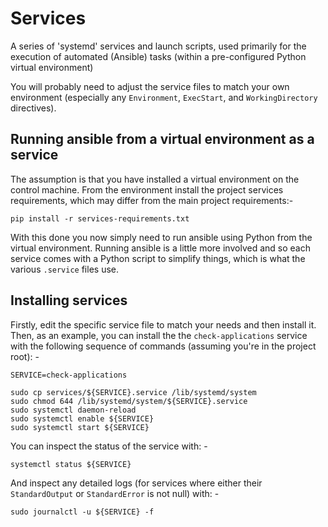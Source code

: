# Services
A series of 'systemd' services and launch scripts, used primarily for the execution
of automated (Ansible) tasks (within a pre-configured Python virtual environment)

You will probably need to adjust the service files to match your own environment
(especially any `Environment`, `ExecStart`, and `WorkingDirectory` directives).

## Running ansible from a virtual environment as a service
The assumption is that you have installed a virtual environment on the control machine.
From the environment install the project services requirements, which may differ
from the main project requirements:-

    pip install -r services-requirements.txt

With this done you now simply need to run ansible using Python from the virtual environment.
Running ansible is a little more involved and so each service comes with a Python script
to simplify things, which is what the various `.service` files use.

## Installing services
Firstly, edit the specific service file to match your needs and then install it.
Then, as an example, you can install the the `check-applications` service with the
following sequence of commands (assuming you're in the project root): -

    SERVICE=check-applications

    sudo cp services/${SERVICE}.service /lib/systemd/system
    sudo chmod 644 /lib/systemd/system/${SERVICE}.service
    sudo systemctl daemon-reload
    sudo systemctl enable ${SERVICE}
    sudo systemctl start ${SERVICE}

You can inspect the status of the service with: -

    systemctl status ${SERVICE}

And inspect any detailed logs (for services where either their `StandardOutput`
or `StandardError` is not null) with: -

    sudo journalctl -u ${SERVICE} -f
